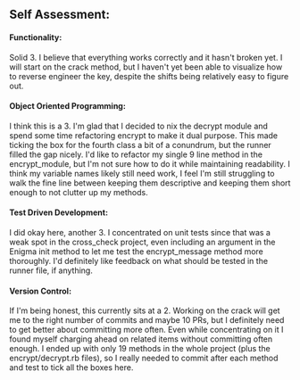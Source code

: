 ## Self Assessment:

#### Functionality:
 Solid 3. I believe that everything works correctly and it hasn't broken yet. I will start on the crack method, but I haven't yet been able to visualize how to reverse engineer the key, despite the shifts being relatively easy to figure out.

#### Object Oriented Programming:
I think this is a 3. I'm glad that I decided to nix the decrypt module and spend some time refactoring encrypt to make it dual purpose. This made ticking the box for the fourth class a bit of a conundrum, but the runner filled the gap nicely. I'd like to refactor my single 9 line method in the encrypt_module, but I'm not sure how to do it while maintaining readability. I think my variable names likely still need work, I feel I'm still struggling to walk the fine line between keeping them descriptive and keeping them short enough to not clutter up my methods.

#### Test Driven Development:
I did okay here, another 3. I concentrated on unit tests since that was a weak spot in the cross_check project, even including an argument in the Enigma init method to let me test the encrypt_message method more thoroughly. I'd definitely like feedback on what should be tested in the runner file, if anything.

#### Version Control:
If I'm being honest, this currently sits at a 2. Working on the crack will get me to the right number of commits and maybe 10 PRs, but I definitely need to get better about committing more often. Even while concentrating on it I found myself charging ahead on related items without committing often enough. I ended up with only 19 methods in the whole project (plus the encrypt/decrypt.rb files), so I really needed to commit after each method and test to tick all the boxes here.
